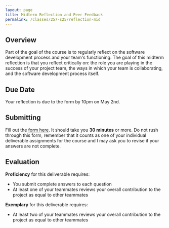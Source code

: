 ```yaml
---
layout: page
title: Midterm Reflection and Peer Feedback
permalink: /classes/257-s25/reflection-mid
---
```


## Overview
Part of the goal of the course is to regularly reflect on the software development process and your team's functioning. 
The goal of this midterm reflection is that you reflect critically on: the role you are playing in the success of your project team, the ways in which your team is collaborating, and the software development process itself. 

## Due Date
Your reflection is due to the form by 10pm on May 2nd.

## Submitting
Fill out the [form here](https://docs.google.com/forms/d/e/1FAIpQLScQRRlwCmXsrpd61yE5rOIMyCJQghIdNvJU_IZ3hBk8p5hVtA/viewform?usp=dialog). It should take you **30 minutes** or more. Do not rush through this form, remember that it counts as one of your individual deliverable assignments for the course and I may ask you to revise if your answers are not complete.

## Evaluation
**Proficiency** for this deliverable requires:
* You submit complete answers to each question
* At least one of your teammates reviews your overall contribution to the project as equal to other teammates

**Exemplary** for this deliverable requires:
* At least two of your teammates reviews your overall contribution to the project as equal to other teammates